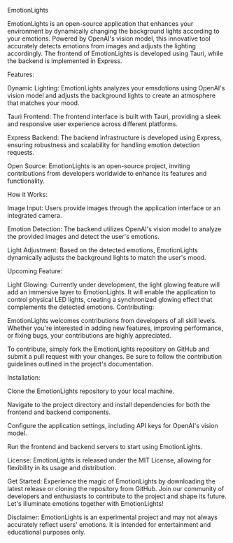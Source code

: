 
EmotionLights

EmotionLights is an open-source application that enhances your environment by dynamically changing the background lights according to your emotions. Powered by OpenAI's vision model, this innovative tool accurately detects emotions from images and adjusts the lighting accordingly. The frontend of EmotionLights is developed using Tauri, while the backend is implemented in Express.

Features:

Dynamic Lighting: EmotionLights analyzes your emsdotions using OpenAI's vision model and adjusts the background lights to create an atmosphere that matches your mood.

Tauri Frontend: The frontend interface is built with Tauri, providing a sleek and responsive user experience across different platforms.

Express Backend: The backend infrastructure is developed using Express, ensuring robustness and scalability for handling emotion detection requests.

Open Source: EmotionLights is an open-source project, inviting contributions from developers worldwide to enhance its features and functionality.

How it Works:

Image Input: Users provide images through the application interface or an integrated camera.

Emotion Detection: The backend utilizes OpenAI's vision model to analyze the provided images and detect the user's emotions.

Light Adjustment: Based on the detected emotions, EmotionLights dynamically adjusts the background lights to match the user's mood.

Upcoming Feature:

Light Glowing: Currently under development, the light glowing feature will add an immersive layer to EmotionLights. It will enable the application to control physical LED lights, creating a synchronized glowing effect that complements the detected emotions.
Contributing:

EmotionLights welcomes contributions from developers of all skill levels. Whether you're interested in adding new features, improving performance, or fixing bugs, your contributions are highly appreciated.

To contribute, simply fork the EmotionLights repository on GitHub and submit a pull request with your changes. Be sure to follow the contribution guidelines outlined in the project's documentation.

Installation:

Clone the EmotionLights repository to your local machine.

Navigate to the project directory and install dependencies for both the frontend and backend components.

Configure the application settings, including API keys for OpenAI's vision model.

Run the frontend and backend servers to start using EmotionLights.

License:
EmotionLights is released under the MIT License, allowing for flexibility in its usage and distribution.

Get Started:
Experience the magic of EmotionLights by downloading the latest release or cloning the repository from GitHub. Join our community of developers and enthusiasts to contribute to the project and shape its future. Let's illuminate emotions together with EmotionLights!

Disclaimer: EmotionLights is an experimental project and may not always accurately reflect users' emotions. It is intended for entertainment and educational purposes only.
